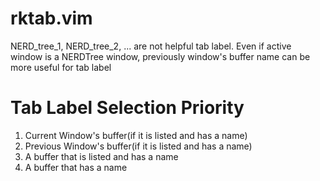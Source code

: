 # rktab.vim
NERD_tree_1, NERD_tree_2, ... are not helpful tab label. Even if active window is a NERDTree window, previously window's buffer name can be more useful for tab label

# Tab Label Selection Priority
1. Current Window's buffer(if it is listed and has a name)
1. Previous Window's buffer(if it is listed and has a name)
1. A buffer that is listed and has a name
1. A buffer that has a name
